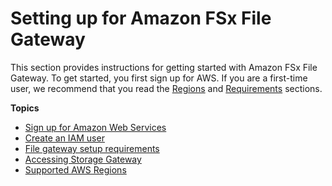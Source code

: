 # Setting up for Amazon FSx File Gateway<a name="setting-up"></a>

This section provides instructions for getting started with Amazon FSx File Gateway\. To get started, you first sign up for AWS\. If you are a first\-time user, we recommend that you read the [Regions](https://docs.aws.amazon.com/storagegateway/latest/userguide/available-regions-intro.html) and [Requirements](https://docs.aws.amazon.com/storagegateway/latest/userguide/Requirements.html) sections\.

**Topics**
+ [Sign up for Amazon Web Services](setting-up-aws-sign-up.md)
+ [Create an IAM user](setting-up-create-iam-user.md)
+ [File gateway setup requirements](Requirements.md)
+ [Accessing Storage Gateway](WhatIsAPIIntro.md)
+ [Supported AWS Regions](available-regions-intro.md)